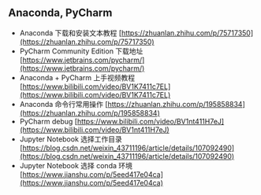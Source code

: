 ## Anaconda, PyCharm
- Anaconda 下载和安装文本教程 [https://zhuanlan.zhihu.com/p/75717350](https://zhuanlan.zhihu.com/p/75717350)
- PyCharm Community Edition 下载地址 [https://www.jetbrains.com/pycharm/](https://www.jetbrains.com/pycharm/)
- Anaconda + PyCharm 上手视频教程 [https://www.bilibili.com/video/BV1K7411c7EL](https://www.bilibili.com/video/BV1K7411c7EL)
- Anaconda 命令行常用操作 [https://zhuanlan.zhihu.com/p/195858834](https://zhuanlan.zhihu.com/p/195858834)
- PyCharm debug [https://www.bilibili.com/video/BV1nt411H7eJ](https://www.bilibili.com/video/BV1nt411H7eJ)
- Jupyter Notebook 选择工作目录 [https://blog.csdn.net/weixin_43711196/article/details/107092490](https://blog.csdn.net/weixin_43711196/article/details/107092490)
- Jupyter Notebook 选择 conda 环境 [https://www.jianshu.com/p/5eed417e04ca](https://www.jianshu.com/p/5eed417e04ca)
